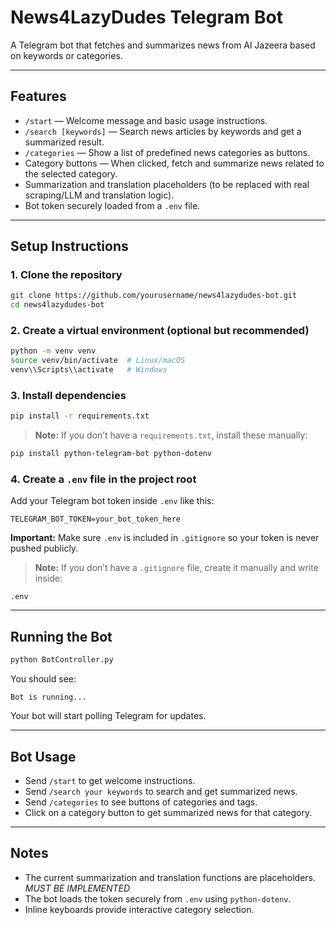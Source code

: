 # News4LazyDudes Telegram Bot

A Telegram bot that fetches and summarizes news from Al Jazeera based on keywords or categories.

---

## Features

- `/start` — Welcome message and basic usage instructions.
- `/search [keywords]` — Search news articles by keywords and get a summarized result.
- `/categories` — Show a list of predefined news categories as buttons.
- Category buttons — When clicked, fetch and summarize news related to the selected category.
- Summarization and translation placeholders (to be replaced with real scraping/LLM and translation logic).
- Bot token securely loaded from a `.env` file.

---

## Setup Instructions

### 1. Clone the repository

```bash
git clone https://github.com/yourusername/news4lazydudes-bot.git
cd news4lazydudes-bot
```

### 2. Create a virtual environment (optional but recommended)

```bash
python -m venv venv
source venv/bin/activate  # Linux/macOS
venv\\Scripts\\activate   # Windows
```

### 3. Install dependencies

```bash
pip install -r requirements.txt
```

> **Note:** If you don’t have a `requirements.txt`, install these manually:

```bash
pip install python-telegram-bot python-dotenv
```

### 4. Create a `.env` file in the project root

Add your Telegram bot token inside `.env` like this:

```
TELEGRAM_BOT_TOKEN=your_bot_token_here
```

**Important:** Make sure `.env` is included in `.gitignore` so your token is never pushed publicly.

> **Note:** If you don’t have a `.gitignore` file, create it manually and write inside:
```
.env
```

---

## Running the Bot

```bash
python BotController.py
```

You should see:

```
Bot is running...
```

Your bot will start polling Telegram for updates.

---

## Bot Usage

- Send `/start` to get welcome instructions.
- Send `/search your keywords` to search and get summarized news.
- Send `/categories` to see buttons of categories and tags.
- Click on a category button to get summarized news for that category.

---

## Notes

- The current summarization and translation functions are placeholders. *MUST BE IMPLEMENTED*
- The bot loads the token securely from `.env` using `python-dotenv`.
- Inline keyboards provide interactive category selection.
